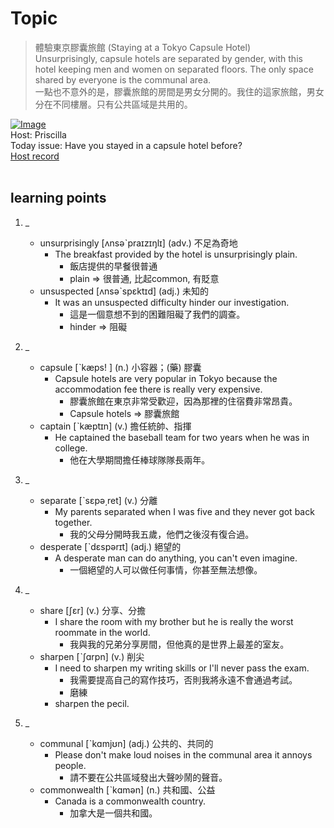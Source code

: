 # Topic

> 體驗東京膠囊旅館 (Staying at a Tokyo Capsule Hotel) <br>
> Unsurprisingly, capsule hotels are separated by gender, with this hotel keeping men and women on separated floors. The only space shared by everyone is the communal area. <br>
> 一點也不意外的是，膠囊旅館的房間是男女分開的。我住的這家旅館，男女分在不同樓層。只有公共區域是共用的。 <br>

[![Image](https://cdn.voicetube.com/assets/thumbnails/U7Q3sKNuZA0.jpg)](https://www.youtube.com/embed/U7Q3sKNuZA0?rel=0&showinfo=0&cc_load_policy=0&controls=1&autoplay=1&iv_load_policy=3&playsinline=1&wmode=transparent&start=194&end=206&enablejsapi=1&origin=https://tw.voicetube.com&widgetid=1)<br>
Host: Priscilla
<br>Today issue: Have you stayed in a capsule hotel before?
<br>
[Host record](https://cdn.voicetube.com/tmp/everyday_records/priscilla.huang/2441.mp3)
<br><br>
## learning points
1. _
	* unsurprisingly [ʌnsəˋpraɪzɪŋlɪ] (adv.) 不足為奇地
        - The breakfast provided by the hotel is unsurprisingly plain.
            + 飯店提供的早餐很普通
            + plain => 很普通, 比起common, 有貶意
	* unsuspected [ʌnsəˋspɛktɪd] (adj.) 未知的
        - It was an unsuspected difficulty hinder our investigation.
            + 這是一個意想不到的困難阻礙了我們的調查。
            + hinder => 阻礙

2. _
	* capsule [ˋkæps! ] (n.) 小容器；(藥) 膠囊
        - Capsule hotels are very popular in Tokyo because the accommodation fee there is really very expensive.
            + 膠囊旅館在東京非常受歡迎，因為那裡的住宿費非常昂貴。
            + Capsule hotels =>  膠囊旅館
	* captain [ˋkæptɪn] (v.) 擔任統帥、指揮
        - He captained the baseball team for two years when he was in college.
            + 他在大學期間擔任棒球隊隊長兩年。

3. _
	* separate [ˋsɛpə͵ret] (v.) 分離
        - My parents separated when I was five and they never got back together.
            + 我的父母分開時我五歲，他們之後沒有復合過。
	* desperate [ˋdɛspərɪt] (adj.) 絕望的
        - A desperate man can do anything, you can't even imagine.
            + 一個絕望的人可以做任何事情，你甚至無法想像。

4. _
	* share [ʃɛr] (v.) 分享、分擔
        - I share the room with my brother but he is really the worst roommate in the world.
            + 我與我的兄弟分享房間，但他真的是世界上最差的室友。
	* sharpen [ˋʃɑrpn] (v.) 削尖
        - I need to sharpen my writing skills or I'll never pass the exam.
            + 我需要提高自己的寫作技巧，否則我將永遠不會通過考試。
            + 磨練
        - sharpen the pecil.

5. _
	* communal [ˋkɑmjʊn] (adj.) 公共的、共同的
        - Please don't make loud noises in the communal area it annoys people.
            + 請不要在公共區域發出大聲吵鬧的聲音。
	* commonwealth [ˋkɑmən] (n.) 共和國、公益
        - Canada is a commonwealth country.
            + 加拿大是一個共和國。
